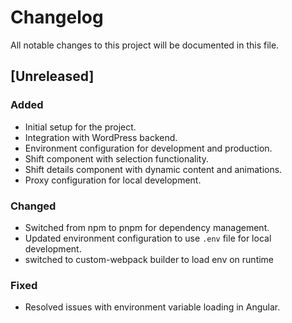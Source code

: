 # Changelog

All notable changes to this project will be documented in this file.

## [Unreleased]

### Added

- Initial setup for the project.
- Integration with WordPress backend.
- Environment configuration for development and production.
- Shift component with selection functionality.
- Shift details component with dynamic content and animations.
- Proxy configuration for local development.

### Changed

- Switched from npm to pnpm for dependency management.
- Updated environment configuration to use `.env` file for local development.
- switched to custom-webpack builder to load env on runtime

### Fixed

- Resolved issues with environment variable loading in Angular.
